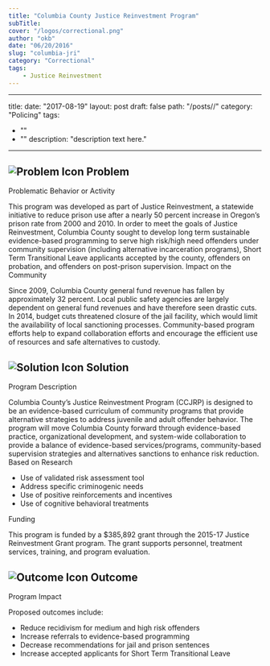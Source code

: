 ```yaml
---
title: "Columbia County Justice Reinvestment Program"
subTitle: 
cover: "/logos/correctional.png"
author: "okb"
date: "06/20/2016"
slug: "columbia-jri"
category: "Correctional"
tags:
    - Justice Reinvestment
---
```

---
title: 
date: "2017-08-19"
layout: post
draft: false
path: "/posts//"
category: "Policing"
tags:
  - ""
  - ""
description: "description text here."
---
## ![Problem Icon](https://github.com/google/material-design-icons/raw/master/alert/1x_web/ic_error_outline_black_48dp.png "Problem") Problem

Problematic Behavior or Activity

This program was developed as part of Justice Reinvestment, a statewide initiative to reduce prison use after a nearly 50 percent increase in Oregon’s prison rate from 2000 and 2010. In order to meet the goals of Justice Reinvestment, Columbia County sought to develop long term sustainable evidence-based programming to serve high risk/high need offenders under community supervision (including alternative incarceration programs), Short Term Transitional Leave applicants accepted by the county, offenders on probation, and offenders on post-prison supervision.
Impact on the Community

Since 2009, Columbia County general fund revenue has fallen by approximately 32 percent. Local public safety agencies are largely dependent on general fund revenues and have therefore seen drastic cuts. In 2014, budget cuts threatened closure of the jail facility, which would limit the availability of local sanctioning processes. Community-based program efforts help to expand collaboration efforts and encourage the efficient use of resources and safe alternatives to custody.
## ![Solution Icon](https://github.com/google/material-design-icons/raw/master/action/1x_web/ic_lightbulb_outline_black_48dp.png "Solution") Solution
Program Description

Columbia County’s Justice Reinvestment Program (CCJRP) is designed to be an evidence-based curriculum of community programs that provide alternative strategies to address juvenile and adult offender behavior. The program will move Columbia County forward through evidence-based practice, organizational development, and system-wide collaboration to provide a balance of evidence-based services/programs, community-based supervision strategies and alternatives sanctions to enhance risk reduction.
Based on Research

   - Use of validated risk assessment tool
   - Address specific criminogenic needs
   - Use of positive reinforcements and incentives
   - Use of cognitive behavioral treatments

Funding

This program is funded by a $385,892 grant through the 2015-17 Justice Reinvestment Grant program. The grant supports personnel, treatment services, training, and program evaluation.
## ![Outcome Icon](https://github.com/google/material-design-icons/raw/master/action/1x_web/ic_view_list_black_48dp.png "Outcome") Outcome
Program Impact

   Proposed outcomes include:

   - Reduce recidivism for medium and high risk offenders
   - Increase referrals to evidence-based programming
   - Decrease recommendations for jail and prison sentences
   - Increase accepted applicants for Short Term Transitional Leave
